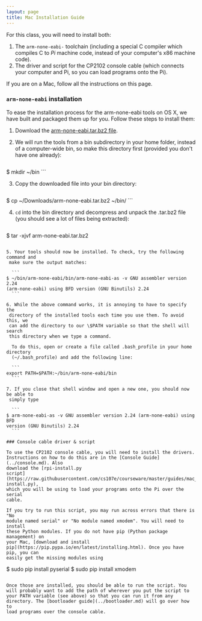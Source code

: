 ```yaml
---
layout: page
title: Mac Installation Guide
---
```


For this class, you will need to install both:

1. The `arm-none-eabi-` toolchain (including a special C compiler which
   compiles C to _Pi_ machine code, instead of your computer's x86 machine
   code).
2. The driver and script for the CP2102 console cable (which connects your
   computer and Pi, so you can load programs onto the Pi).

If you are on a Mac, follow all the instructions on this page.

### `arm-none-eabi` installation

To ease the installation process for the arm-none-eabi tools on OS X,
we have built and packaged them up for you. Follow these steps to
install them:

1. Download the [arm-none-eabi.tar.bz2
   file](https://github.com/cs107e/courseware/blob/master/guides/mac_toolchain/arm-none-eabi.tar.bz2?raw=true).

2. We will run the tools from a bin subdirectory in your home folder, instead
   of a computer-wide bin, so make this directory first (provided you don't
   have one already):

    ```
$ mkdir ~/bin
    ```

3. Copy the downloaded file into your bin directory:

    ```
$ cp ~/Downloads/arm-none-eabi.tar.bz2 ~/bin/
    ```

4. `cd` into the bin directory and decompress and unpack the .tar.bz2 file (you
   should see a lot of files being extracted):

    ```
$ tar -xjvf arm-none-eabi.tar.bz2
  ```

5. Your tools should now be installed. To check, try the following command and
   make sure the output matches:

    ```
$ ~/bin/arm-none-eabi/bin/arm-none-eabi-as -v GNU assembler version 2.24
(arm-none-eabi) using BFD version (GNU Binutils) 2.24
    ```

6. While the above command works, it is annoying to have to specify the
   directory of the installed tools each time you use them. To avoid this, we
   can add the directory to our \$PATH variable so that the shell will search
   this directory when we type a command.

    To do this, open or create a file called .bash_profile in your home directory
    (~/.bash_profile) and add the following line:

    ```
export PATH=$PATH:~/bin/arm-none-eabi/bin
    ```

7. If you close that shell window and open a new one, you should now be able to
   simply type

    ```
$ arm-none-eabi-as -v GNU assembler version 2.24 (arm-none-eabi) using BFD
version (GNU Binutils) 2.24
    ```

### Console cable driver & script

To use the CP2102 console cable, you will need to install the drivers.
Instructions on how to do this are in the [Console Guide](../console.md). Also
download the [rpi-install.py
script](https://raw.githubusercontent.com/cs107e/courseware/master/guides/mac_toolchain/rpi-install.py),
which you will be using to load your programs onto the Pi over the serial
cable.

If you try to run this script, you may run across errors that there is "No
module named serial" or "No module named xmodem". You will need to install
these Python modules. If you do not have pip (Python package management) on
your Mac, [download and install
pip](https://pip.pypa.io/en/latest/installing.html). Once you have pip, you can
easily get the missing modules using

```
$ sudo pip install pyserial
$ sudo pip install xmodem
```

Once those are installed, you should be able to run the script. You
will probably want to add the path of wherever you put the script to
your PATH variable (see above) so that you can run it from any
directory. The [bootloader guide](../bootloader.md) will go over how to
load programs over the console cable.

